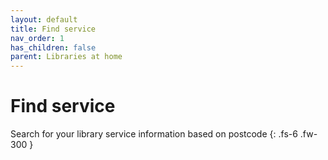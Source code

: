 ```yaml
---
layout: default
title: Find service
nav_order: 1
has_children: false
parent: Libraries at home
---
```


# Find service

Search for your library service information based on postcode
{: .fs-6 .fw-300 }

